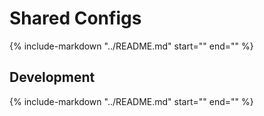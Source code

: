# Shared Configs

{%
   include-markdown "../README.md"
   start="<!--intro-start-->"
   end="<!--intro-end-->"
%}

## Development

{%
   include-markdown "../README.md"
   start="<!--development-intro-start-->"
   end="<!--development-intro-end-->"
%}
